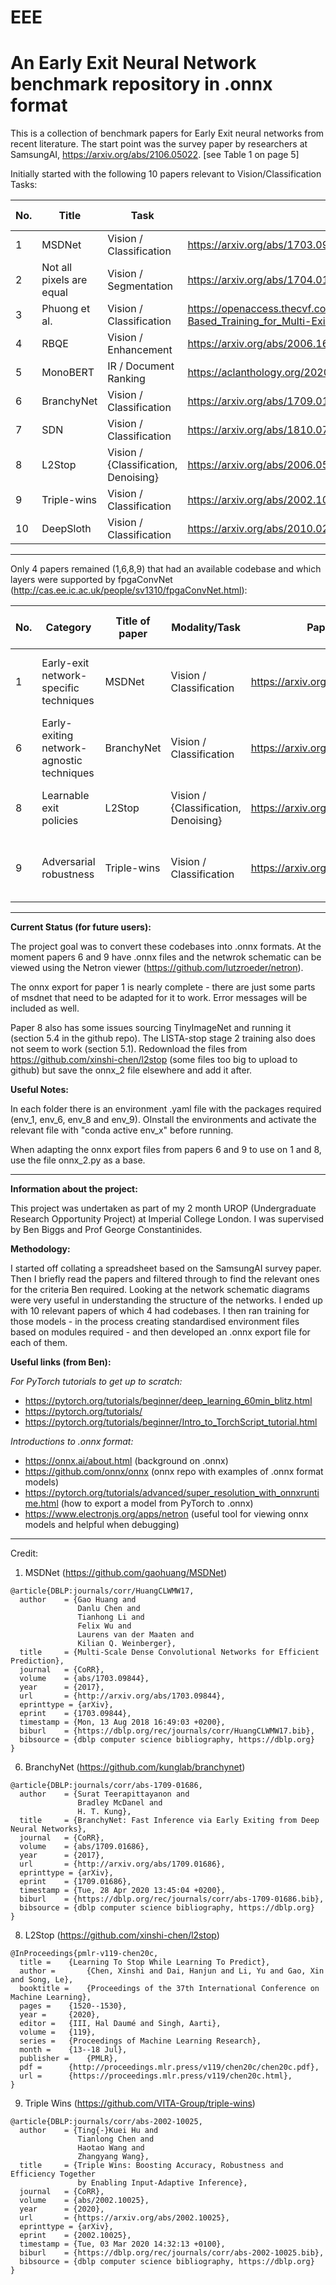 # EEE

# An Early Exit Neural Network benchmark repository in .onnx format 

This is a collection of benchmark papers for Early Exit neural networks from recent literature. The start point was the survey paper by researchers at SamsungAI, https://arxiv.org/abs/2106.05022. [see Table 1 on page 5]

Initially started with the following 10 papers relevant to Vision/Classification Tasks:

| No. | Title  | Task | Link to paper | Link to code | Code format | Works with FPGAconvnet | Comments |
| - | - | - | - | - | - | - | - |
| 1 | MSDNet | Vision / Classification | https://arxiv.org/abs/1703.09844 | https://github.com/kalviny/MSDNet-PyTorch | PyTorch | Yes |  |
| 2 | Not all pixels are equal | Vision / Segmentation | https://arxiv.org/abs/1704.01344 | https://github.com/liuziwei7/region-conv | Caffe | No |  |
| 3 | Phuong et al. | Vision / Classification | https://openaccess.thecvf.com/content_ICCV_2019/html/Phuong_Distillation-Based_Training_for_Multi-Exit_Architectures_ICCV_2019_paper.html | https://github.com/mary-phuong/multiexit-distillation | PyTorch | No |  |
| 4 | RBQE | Vision / Enhancement | https://arxiv.org/abs/2006.16581 | https://github.com/RyanXingQL/RBQE | MATLAB | No |  |
| 5 | MonoBERT | IR / Document Ranking | https://aclanthology.org/2020.sustainlp-1.11/ | https://github.com/castorini/earlyexiting-monobert | PyTorch | No |  |
| 6 | BranchyNet | Vision / Classification | https://arxiv.org/abs/1709.01686 | https://github.com/kunglab/branchynet | PyTorch | Yes |  |
| 7 | SDN | Vision / Classification | https://arxiv.org/abs/1810.07052 | https://github.com/gmum/Zero-Time-Waste | PyTorch | No |  |
| 8 | L2Stop | Vision / {Classification, Denoising} | https://arxiv.org/abs/2006.05082 | https://github.com/xinshi-chen/l2stop | PyTorch | Yes |  |
| 9 | Triple-wins |  Vision / Classification| https://arxiv.org/abs/2002.10025 | https://github.com/VITA-Group/triple-wins | PyTorch | Yes |  |
| 10 | DeepSloth | Vision / Classification | https://arxiv.org/abs/2010.02432 | https://github.com/sanghyun-hong/deepsloth | PyTorch | No |  |



-------------------
Only 4 papers remained (1,6,8,9) that had an available codebase and which layers were supported by fpgaConvNet (http://cas.ee.ic.ac.uk/people/sv1310/fpgaConvNet.html):


| No. | Category                                  | Title of paper  | Modality/Task                         | Paper link                       | Code? | Code link                                       | Format of Code | Comments                                       | Layer types                                                  | Exit calculation type               | Network run?       | .onnx export? | Netron view? |
|-----|-------------------------------------------|-----------------|---------------------------------------|----------------------------------|-------|-------------------------------------------------|----------------|------------------------------------------------|--------------------------------------------------------------|-------------------------------------|--------------------|---------------|--------------|
| 1   | Early-exit network-specific techniques    | MSDNet          | Vision / Classification               | https://arxiv.org/abs/1703.09844 | Yes   | https://github.com/kalviny/MSDNet-PyTorch       | PyTorch        | Possible issue with dotted line in schematic   | nn.Conv2d, nn.BatchNorm2d, nn.Linear, nn.ReLU, nn.MaxPool2d  | softmax with entropy                | No - CUDA error?   |               |              |
| 6   | Early-exiting network-agnostic techniques | BranchyNet      | Vision / Classification               | https://arxiv.org/abs/1709.01686 | Yes   | https://github.com/kunglab/branchynet,  https://github.com/biggsbenjamin/earlyexitnet           | PyTorch        | -                                              | nn.Conv2d, nn.ReLU, nn.MaxPool2d                             | softmax with entropy                | Yes                | Yes           | Yes          |
| 8   | Learnable exit policies                   | L2Stop          | Vision / {Classification, Denoising}  | https://arxiv.org/abs/2006.05082 | Yes   | https://github.com/xinshi-chen/l2stop           | PyTorch        | section 5.2/5.3 not needed                     | nn.Linear                                                    | own model (see 3.1 Stopping Policy) | No - problem       |               |              |
| 9   | Adversarial robustness                    | Triple-wins     | Vision / Classification               | https://arxiv.org/abs/2002.10025 | Yes   | https://github.com/VITA-Group/triple-wins       | PyTorch        | -                                              | nn.Conv2d, nn.ReLU, nn.MaxPool2d, nn.Dropout, nn.BatchNorm2d | softmax with entropy                | Yes                | Yes           | Yes          |
  
-------------------
**Current Status (for future users):**

The project goal was to convert these codebases into .onnx formats. At the moment papers 6 and 9 have .onnx files and the netwrok schematic can be viewed using the Netron viewer (https://github.com/lutzroeder/netron).
  
The onnx export for paper 1 is nearly complete - there are just some parts of msdnet that need to be adapted for it to work. Error messages will be included as well.

Paper 8 also has some issues sourcing TinyImageNet and running it (section 5.4 in the github repo). The LISTA-stop stage 2 training also does not seem to work (section 5.1). Redownload the files from https://github.com/xinshi-chen/l2stop (some files too big to upload to github) but save the onnx_2 file elsewhere and add it after.


**Useful Notes:**

In each folder there is an environment .yaml file with the packages required (env_1, env_6, env_8 and env_9). OInstall the environments and activate the relevant file with "conda active env_x" before running.

When adapting the onnx export files from papers 6 and 9 to use on 1 and 8, use the file onnx_2.py as a base.

-------------------
**Information about the project:**

This project was undertaken as part of my 2 month UROP (Undergraduate Research Opportunity Project) at Imperial College London. I was supervised by Ben Biggs and Prof George Constantinides.

**Methodology:**

I started off collating a spreadsheet based on the SamsungAI survey paper. Then I briefly read the papers and filtered through to find the relevant ones for the criteria Ben required. Looking at the network schematic diagrams were very useful in understanding the structure of the networks. I ended up with 10 relevant papers of which 4 had codebases. I then ran training for those models - in the process creating standardised environment files based on modules required - and then developed an .onnx export file for each of them.

**Useful links (from Ben):**

*For PyTorch tutorials to get up to scratch:*
-  https://pytorch.org/tutorials/beginner/deep_learning_60min_blitz.html
-  https://pytorch.org/tutorials/
-  https://pytorch.org/tutorials/beginner/Intro_to_TorchScript_tutorial.html

*Introductions to .onnx format:*
-  https://onnx.ai/about.html (background on .onnx)
-  https://github.com/onnx/onnx (onnx repo with examples of .onnx format models)
-  https://pytorch.org/tutorials/advanced/super_resolution_with_onnxruntime.html (how to export a model from PyTorch to .onnx)
-  https://www.electronjs.org/apps/netron (useful tool for viewing onnx models and helpful when debugging)

  
-------------------
Credit:

1. MSDNet (https://github.com/gaohuang/MSDNet)

>

    @article{DBLP:journals/corr/HuangCLWMW17,
      author    = {Gao Huang and
                   Danlu Chen and
                   Tianhong Li and
                   Felix Wu and
                   Laurens van der Maaten and
                   Kilian Q. Weinberger},
      title     = {Multi-Scale Dense Convolutional Networks for Efficient Prediction},
      journal   = {CoRR},
      volume    = {abs/1703.09844},
      year      = {2017},
      url       = {http://arxiv.org/abs/1703.09844},
      eprinttype = {arXiv},
      eprint    = {1703.09844},
      timestamp = {Mon, 13 Aug 2018 16:49:03 +0200},
      biburl    = {https://dblp.org/rec/journals/corr/HuangCLWMW17.bib},
      bibsource = {dblp computer science bibliography, https://dblp.org}
    }
    
    
  
6. BranchyNet (https://github.com/kunglab/branchynet)

>

    @article{DBLP:journals/corr/abs-1709-01686,
      author    = {Surat Teerapittayanon and
                   Bradley McDanel and
                   H. T. Kung},
      title     = {BranchyNet: Fast Inference via Early Exiting from Deep Neural Networks},
      journal   = {CoRR},
      volume    = {abs/1709.01686},
      year      = {2017},
      url       = {http://arxiv.org/abs/1709.01686},
      eprinttype = {arXiv},
      eprint    = {1709.01686},
      timestamp = {Tue, 28 Apr 2020 13:45:04 +0200},
      biburl    = {https://dblp.org/rec/journals/corr/abs-1709-01686.bib},
      bibsource = {dblp computer science bibliography, https://dblp.org}
    }
    
    
  
8. L2Stop (https://github.com/xinshi-chen/l2stop)

>

    @InProceedings{pmlr-v119-chen20c,
      title = 	 {Learning To Stop While Learning To Predict},
      author =       {Chen, Xinshi and Dai, Hanjun and Li, Yu and Gao, Xin and Song, Le},
      booktitle = 	 {Proceedings of the 37th International Conference on Machine Learning},
      pages = 	 {1520--1530},
      year = 	 {2020},
      editor = 	 {III, Hal Daumé and Singh, Aarti},
      volume = 	 {119},
      series = 	 {Proceedings of Machine Learning Research},
      month = 	 {13--18 Jul},
      publisher =    {PMLR},
      pdf = 	 {http://proceedings.mlr.press/v119/chen20c/chen20c.pdf},
      url = 	 {https://proceedings.mlr.press/v119/chen20c.html},
    }
    
    
  
9. Triple Wins (https://github.com/VITA-Group/triple-wins)

>

    @article{DBLP:journals/corr/abs-2002-10025,
      author    = {Ting{-}Kuei Hu and
                   Tianlong Chen and
                   Haotao Wang and
                   Zhangyang Wang},
      title     = {Triple Wins: Boosting Accuracy, Robustness and Efficiency Together
                   by Enabling Input-Adaptive Inference},
      journal   = {CoRR},
      volume    = {abs/2002.10025},
      year      = {2020},
      url       = {https://arxiv.org/abs/2002.10025},
      eprinttype = {arXiv},
      eprint    = {2002.10025},
      timestamp = {Tue, 03 Mar 2020 14:32:13 +0100},
      biburl    = {https://dblp.org/rec/journals/corr/abs-2002-10025.bib},
      bibsource = {dblp computer science bibliography, https://dblp.org}
    }
    
    
    
